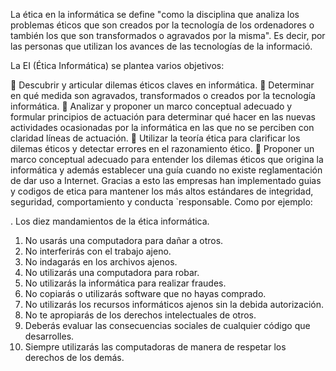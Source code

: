 La ética en la informática se  define "como la disciplina que analiza los problemas éticos que son creados por la 
tecnología de los ordenadores o también los que son transformados o agravados por la 
misma". Es decir, por las personas que utilizan los avances de las tecnologías de la 
informació.

La EI (Ética Informática) se plantea varios objetivos:

 Descubrir y articular dilemas éticos claves en informática.
 Determinar en qué medida son agravados, transformados o creados por la tecnología 
informática.
 Analizar y proponer un marco conceptual adecuado y formular principios de actuación 
para determinar qué hacer en las nuevas actividades ocasionadas por la informática en 
las que no se perciben con claridad líneas de actuación.
 Utilizar la teoría ética para clarificar los dilemas éticos y detectar errores en el 
razonamiento ético.
 Proponer un marco conceptual adecuado para entender los dilemas éticos que origina 
la informática y además establecer una guía cuando no existe reglamentación de dar 
uso a Internet.
Gracias a esto las empresas han implementado guias y codigos de etica para  mantener los 
más altos estándares de integridad, seguridad, comportamiento y conducta `responsable. 
Como por ejemplo:

. Los diez mandamientos de la ética informática.
1) No usarás una computadora para dañar a otros.
2) No interferirás con el trabajo ajeno.
3) No indagarás en los archivos ajenos.
4) No utilizarás una computadora para robar.
5) No utilizarás la informática para realizar fraudes.
6) No copiarás o utilizarás software que no hayas comprado.
7) No utilizarás los recursos informáticos ajenos sin la debida autorización.
8) No te apropiarás de los derechos intelectuales de otros.
9) Deberás evaluar las consecuencias sociales de cualquier código que desarrolles.
10) Siempre utilizarás las computadoras de manera de respetar los derechos de los demás.

